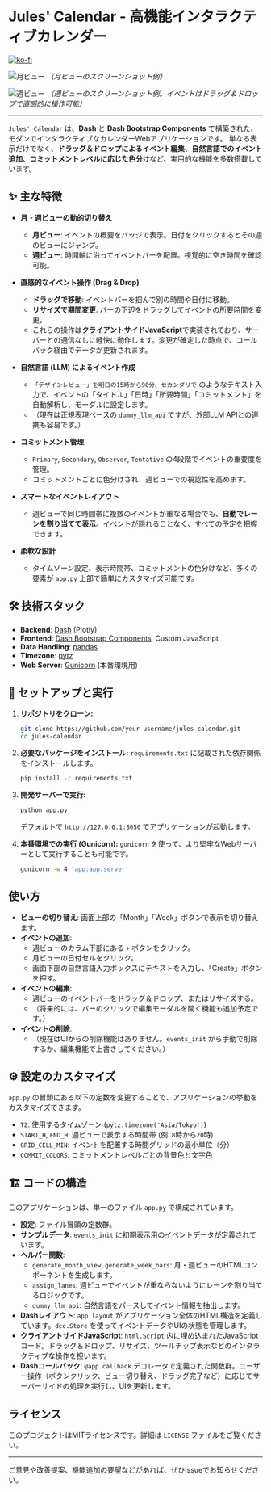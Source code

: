 # Jules' Calendar - 高機能インタラクティブカレンダー

[![ko-fi](https://ko-fi.com/img/githubbutton_sm.svg)](https://ko-fi.com/Y8Y3WJ2E1)

![月ビュー](https://user-images.githubusercontent.com/12345/screenshot_month_view.png)
_（月ビューのスクリーンショット例）_

![週ビュー](https://user-images.githubusercontent.com/12345/screenshot_week_view.png)
_（週ビューのスクリーンショット例。イベントはドラッグ＆ドロップで直感的に操作可能）_

---

`Jules' Calendar` は、**Dash** と **Dash Bootstrap Components** で構築された、モダンでインタラクティブなカレンダーWebアプリケーションです。
単なる表示だけでなく、**ドラッグ＆ドロップによるイベント編集**、**自然言語でのイベント追加**、**コミットメントレベルに応じた色分け**など、実用的な機能を多数搭載しています。

## ✨ 主な特徴

- **月・週ビューの動的切り替え**
  - **月ビュー**: イベントの概要をバッジで表示。日付をクリックするとその週のビューにジャンプ。
  - **週ビュー**: 時間軸に沿ってイベントバーを配置。視覚的に空き時間を確認可能。

- **直感的なイベント操作 (Drag & Drop)**
  - **ドラッグで移動**: イベントバーを掴んで別の時間や日付に移動。
  - **リサイズで期間変更**: バーの下辺をドラッグしてイベントの所要時間を変更。
  - これらの操作は**クライアントサイドJavaScript**で実装されており、サーバーとの通信なしに軽快に動作します。変更が確定した時点で、コールバック経由でデータが更新されます。

- **自然言語 (LLM) によるイベント作成**
  - `「デザインレビュー」を明日の15時から90分、セカンダリで` のようなテキスト入力で、イベントの「タイトル」「日時」「所要時間」「コミットメント」を自動解析し、モーダルに設定します。
  - （現在は正規表現ベースの `dummy_llm_api` ですが、外部LLM APIとの連携も容易です。）

- **コミットメント管理**
  - `Primary`, `Secondary`, `Observer`, `Tentative` の4段階でイベントの重要度を管理。
  - コミットメントごとに色分けされ、週ビューでの視認性を高めます。

- **スマートなイベントレイアウト**
  - 週ビューで同じ時間帯に複数のイベントが重なる場合でも、**自動でレーンを割り当てて表示**。イベントが隠れることなく、すべての予定を把握できます。

- **柔軟な設計**
  - タイムゾーン設定、表示時間帯、コミットメントの色分けなど、多くの要素が `app.py` 上部で簡単にカスタマイズ可能です。

## 🛠️ 技術スタック

- **Backend**: [Dash](https://dash.plotly.com/) (Plotly)
- **Frontend**: [Dash Bootstrap Components](https://dash-bootstrap-components.opensource.faculty.ai/), Custom JavaScript
- **Data Handling**: [pandas](https://pandas.pydata.org/)
- **Timezone**: [pytz](https://pythonhosted.org/pytz/)
- **Web Server**: [Gunicorn](https://gunicorn.org/) (本番環境用)

## 🚀 セットアップと実行

1.  **リポジトリをクローン:**
    ```bash
    git clone https://github.com/your-username/jules-calendar.git
    cd jules-calendar
    ```

2.  **必要なパッケージをインストール:**
    `requirements.txt` に記載された依存関係をインストールします。
    ```bash
    pip install -r requirements.txt
    ```

3.  **開発サーバーで実行:**
    ```bash
    python app.py
    ```
    デフォルトで `http://127.0.0.1:8050` でアプリケーションが起動します。

4.  **本番環境での実行 (Gunicorn):**
    `gunicorn` を使って、より堅牢なWebサーバーとして実行することも可能です。
    ```bash
    gunicorn -w 4 'app:app.server'
    ```

## 使い方

- **ビューの切り替え**: 画面上部の「Month」「Week」ボタンで表示を切り替えます。
- **イベントの追加**:
  - 週ビューのカラム下部にある `+` ボタンをクリック。
  - 月ビューの日付セルをクリック。
  - 画面下部の自然言語入力ボックスにテキストを入力し、「Create」ボタンを押す。
- **イベントの編集**:
  - 週ビューのイベントバーをドラッグ＆ドロップ、またはリサイズする。
  - （将来的には、バーのクリックで編集モーダルを開く機能も追加予定です。）
- **イベントの削除**:
  - （現在はUIからの削除機能はありません。`events_init` から手動で削除するか、編集機能で上書きしてください。）

## ⚙️ 設定のカスタマイズ

`app.py` の冒頭にある以下の定数を変更することで、アプリケーションの挙動をカスタマイズできます。

- `TZ`: 使用するタイムゾーン (`pytz.timezone('Asia/Tokyo')`)
- `START_H`, `END_H`: 週ビューで表示する時間帯 (例: `8`時から`20`時)
- `GRID_CELL_MIN`: イベントを配置する時間グリッドの最小単位（分）
- `COMMIT_COLORS`: コミットメントレベルごとの背景色と文字色

## 🏗️ コードの構造

このアプリケーションは、単一のファイル `app.py` で構成されています。

- **設定**: ファイル冒頭の定数群。
- **サンプルデータ**: `events_init` に初期表示用のイベントデータが定義されています。
- **ヘルパー関数**:
  - `generate_month_view`, `generate_week_bars`: 月・週ビューのHTMLコンポーネントを生成します。
  - `assign_lanes`: 週ビューでイベントが重ならないようにレーンを割り当てるロジックです。
  - `dummy_llm_api`: 自然言語をパースしてイベント情報を抽出します。
- **Dashレイアウト**: `app.layout` がアプリケーション全体のHTML構造を定義しています。`dcc.Store` を使ってイベントデータやUIの状態を管理します。
- **クライアントサイドJavaScript**: `html.Script` 内に埋め込まれたJavaScriptコード。ドラッグ＆ドロップ、リサイズ、ツールチップ表示などのインタラクティブな操作を担います。
- **Dashコールバック**: `@app.callback` デコレータで定義された関数群。ユーザー操作（ボタンクリック、ビュー切り替え、ドラッグ完了など）に応じてサーバーサイドの処理を実行し、UIを更新します。

## ライセンス

このプロジェクトはMITライセンスです。詳細は `LICENSE` ファイルをご覧ください。

---

ご意見や改善提案、機能追加の要望などがあれば、ぜひIssueでお知らせください。
